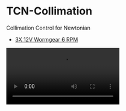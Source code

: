 # TCN-Collimation
 Collimation Control for Newtonian

 * [3X 12V Wormgear 6 RPM](https://www.aliexpress.com/item/1005002606787990.html?spm=a2g0o.productlist.main.1.b08b1f68u2HfaR&algo_pvid=85730e07-1877-4a99-b15b-825b2fdeb538&algo_exp_id=85730e07-1877-4a99-b15b-825b2fdeb538-0&pdp_ext_f=%7B%22sku_id%22%3A%2212000021369196725%22%7D&pdp_npi=3%40dis%21SEK%21194.11%21116.49%21%21%21%21%21%40211bf3f116770018451074959d06c7%2112000021369196725%21sea%21SE%212960150887&curPageLogUid=K59gvIF7ElLM) 



![Video Example](preview_video.mp4)